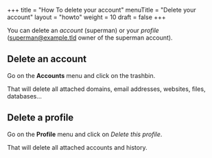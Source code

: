 +++
title = "How To delete your account"
menuTitle = "Delete your account"
layout = "howto"
weight = 10
draft = false
+++

You can delete an _account_ (superman) or your _profile_ (superman@example.tld owner of the superman account).

## Delete an account

Go on the **Accounts** menu and click on the trashbin.

That will delete all attached domains, email addresses, websites, files, databases...

## Delete a profile

Go on the **Profile** menu and click on _Delete this profile_.

That will delete all attached accounts and history.
